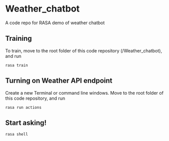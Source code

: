 # Weather_chatbot
A code repo for RASA demo of weather chatbot

## Training
To train, move to the root folder of this code repository (/Weather_chatbot), and run

```rasa train ```

## Turning on Weather API endpoint
Create a new Terminal or command line windows. Move to the root folder of this code repository, and run

```rasa run actions```

## Start asking!

```rasa shell```

